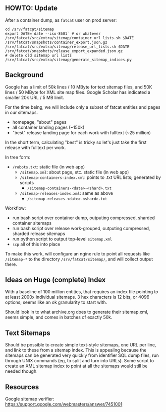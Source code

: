 
## HOWTO: Update

After a container dump, as `fatcat` user on prod server:

    cd /srv/fatcat/sitemap
    export DATE=`date --iso-8601` # or whatever
    /srv/fatcat/src/extra/sitemap/container_url_lists.sh $DATE /srv/fatcat/snapshots/container_export.json.gz
    /srv/fatcat/src/extra/sitemap/release_url_lists.sh $DATE /srv/fatcat/snapshots/release_export_expanded.json.gz
    # delete old sitemap url lists
    /srv/fatcat/src/extra/sitemap/generate_sitemap_indices.py

## Background

Google has a limit of 50k lines / 10 MByte for text sitemap files, and 50K
lines / 50 MByte for XML site map files. Google Scholar has indicated a smaller
20k URL / 5 MB limit.

For the time being, we will include only a subset of fatcat entities and pages
in our sitemaps.

- homepage, "about" pages
- all container landing pages (~150k)
- "best" release landing page for each work with fulltext (~25 million)

In the short term, calculating "best" is tricky so let's just take the first
release with fulltext per work.

In tree form:

- `/robots.txt`: static file (in web app)
  - `/sitemap.xml`: about page, etc. static file (in web app)
  - `/sitemap-containers-index.xml`: points to .txt URL lists; generated by scripts
    - `/sitemap-containers-<date>-<shard>.txt`
  - `/sitemap-releases-index.xml`: same as above
    - `/sitemap-releases-<date>-<shard>.txt`

Workflow:

- run bash script over container dump, outputing compressed, sharded container sitemaps
- run bash script over release work-grouped, outputing compressed, sharded release sitemaps
- run python script to output top-level `sitemap.xml`
- `scp` all of this into place

To make this work, will configure an nginx rule to point all requests like
`/sitemap-*` to the directory `/srv/fatcat/sitemap/`, and will collect output
there.

## Ideas on Huge (complete) Index

With a baseline of 100 million entities, that requires an index file pointing
to at least 2000x individual sitemaps. 3 hex characters is 12 bits, or 4096
options; seems like an ok granularity to start with.

Should look in to what archive.org does to generate their sitemap.xml, seems
simple, and comes in batches of exactly 50k.

## Text Sitemaps

Should be possible to create simple text-style sitemaps, one URL per line, and
link to these from a sitemap index. This is appealing because the sitemaps can
be generated very quickly from identifier SQL dump files, run through UNIX
commands (eg, to split and turn into URLs). Some script to create an XML
sitemap index to point at all the sitemaps would still be needed though.


## Resources

Google sitemap verifier: https://support.google.com/webmasters/answer/7451001
